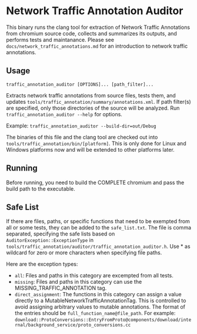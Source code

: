 # Network Traffic Annotation Auditor
This binary runs the clang tool for extraction of Network Traffic Annotations
from chromium source code, collects and summarizes its outputs, and performs
tests and maintanance.
Please see `docs/network_traffic_annotations.md` for an introduction to network
traffic annotations.

## Usage
`traffic_annotation_auditor [OPTIONS]... [path_filter]...`

Extracts network traffic annotations from source files, tests them, and updates
`tools/traffic_annotation/summary/annotations.xml`. If path filter(s) are
specified, only those directories of the source will be analyzed.
Run `traffic_annotation_auditor --help` for options.

Example:
  `traffic_annotation_auditor --build-dir=out/Debug`

The binaries of this file and the clang tool are checked out into
`tools/traffic_annotation/bin/[platform]`. This is only done for Linux and
Windows platforms now and will be extended to other platforms later.

## Running
Before running, you need to build the COMPLETE chromium and pass the build path
to the executable.

## Safe List
If there are files, paths, or specific functions that need to be exempted from
all or some tests, they can be added to the `safe_list.txt`. The file is comma
separated, specifying the safe lists based on
`AuditorException::ExceptionType` in
`tools/traffic_annotation/auditor/traffic_annotation_auditor.h`.
Use * as wildcard for zero or more characters when specifying file paths.

Here are the exception types:
* `all`: Files and paths in this category are excempted from all tests.
* `missing`: Files and paths in this category can use the
  MISSING_TRAFFIC_ANNOTATION tag.
* `direct_assignment`: The functions in this category can assign a value
  directly to a MutableNetworkTrafficAnnotationTag. This is controlled to
  avoid assigning arbitrary values to mutable annotations. The format of the
  entries should be `full_function_name@file_path`. For example:
  `download::ProtoConversions::EntryFromProto@components/download/internal/background_service/proto_conversions.cc`
